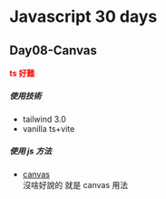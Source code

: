 # Javascript 30 days

## Day08-Canvas

**<font color=red> ts 好難 </font>**

##### 使用技術

- tailwind 3.0
- vanilla ts+vite

##### 使用 js 方法

- [canvas](https://developer.mozilla.org/zh-TW/docs/Web/API/Canvas_API/Tutorial)<br />
  沒啥好說的 就是 canvas 用法
